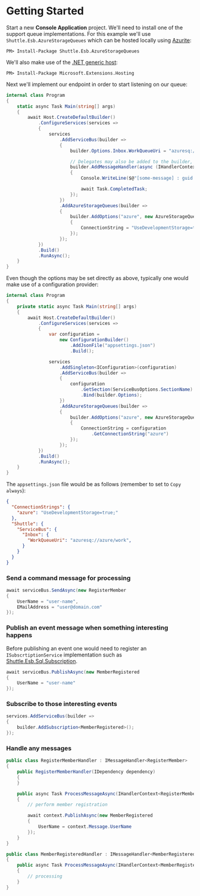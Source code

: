 # Getting Started

Start a new **Console Application** project.  We'll need to install one of the support queue implementations.  For this example we'll use `Shuttle.Esb.AzureStorageQueues` which can be hosted locally using [Azurite](https://learn.microsoft.com/en-us/azure/storage/common/storage-use-azurite?tabs=visual-studio%2Cblob-storage):

```
PM> Install-Package Shuttle.Esb.AzureStorageQueues
```

We'll also make use of the [.NET generic host](https://docs.microsoft.com/en-us/aspnet/core/fundamentals/host/generic-host):

```
PM> Install-Package Microsoft.Extensions.Hosting
```

Next we'll implement our endpoint in order to start listening on our queue:

``` c#
internal class Program
{
    static async Task Main(string[] args)
    {
        await Host.CreateDefaultBuilder()
            .ConfigureServices(services =>
            {
                services
                    .AddServiceBus(builder =>
                    {
                        builder.Options.Inbox.WorkQueueUri = "azuresq://azure/work";

                        // Delegates may also be added to the builder, including adding dependencies
                        builder.AddMessageHandler(async (IHandlerContext<SomeMessage> context, ISomeDependency instance) =>
                        {
                            Console.WriteLine($@"[some-message] : guid = {context.Message.Guid}");

                            await Task.CompletedTask;
                        });
                    })
                    .AddAzureStorageQueues(builder =>
                    {
                        builder.AddOptions("azure", new AzureStorageQueueOptions
                        {
                            ConnectionString = "UseDevelopmentStorage=true;"
                        });
                    });
            })
            .Build()
            .RunAsync();
    }
}
```

Even though the options may be set directly as above, typically one would make use of a configuration provider:

```c#
internal class Program
{
    private static async Task Main(string[] args)
    {
        await Host.CreateDefaultBuilder()
            .ConfigureServices(services =>
            {
                var configuration =
                    new ConfigurationBuilder()
                        .AddJsonFile("appsettings.json")
                        .Build();

                services
                    .AddSingleton<IConfiguration>(configuration)
                    .AddServiceBus(builder =>
                    {
                        configuration
                            .GetSection(ServiceBusOptions.SectionName)
                            .Bind(builder.Options);
                    })
                    .AddAzureStorageQueues(builder =>
                    {
                        builder.AddOptions("azure", new AzureStorageQueueOptions
                        {
                            ConnectionString = configuration
                                .GetConnectionString("azure")
                        });
                    });
            })
            .Build()
            .RunAsync();
    }
}
```

The `appsettings.json` file would be as follows (remember to set to `Copy always`):

```json
{
  "ConnectionStrings": {
    "azure": "UseDevelopmentStorage=true;"
  },
  "Shuttle": {
    "ServiceBus": {
      "Inbox": {
        "WorkQueueUri": "azuresq://azure/work",
      }
    }
  }
}
```

### Send a command message for processing

``` c#
await serviceBus.SendAsync(new RegisterMember
{
    UserName = "user-name",
    EMailAddress = "user@domain.com"
});
```

### Publish an event message when something interesting happens

Before publishing an event one would need to register an `ISubscrtiptionService` implementation such as [Shuttle.Esb.Sql.Subscription](/implementations/subscription/sql.md).

``` c#
await serviceBus.PublishAsync(new MemberRegistered
{
    UserName = "user-name"
});
```

### Subscribe to those interesting events

``` c#
services.AddServiceBus(builder =>
{
    builder.AddSubscription<MemberRegistered>();
});
```

### Handle any messages

``` c#
public class RegisterMemberHandler : IMessageHandler<RegisterMember>
{
    public RegisterMemberHandler(IDependency dependency)
    {
    }

	public async Task ProcessMessageAsync(IHandlerContext<RegisterMember> context)
	{
        // perform member registration

		await context.PublishAsync(new MemberRegistered
		{
			UserName = context.Message.UserName
		});
	}
}
```

``` c#
public class MemberRegisteredHandler : IMessageHandler<MemberRegistered>
{
	public async Task ProcessMessageAsync(IHandlerContext<MemberRegistered> context)
	{
        // processing
	}
}
```

